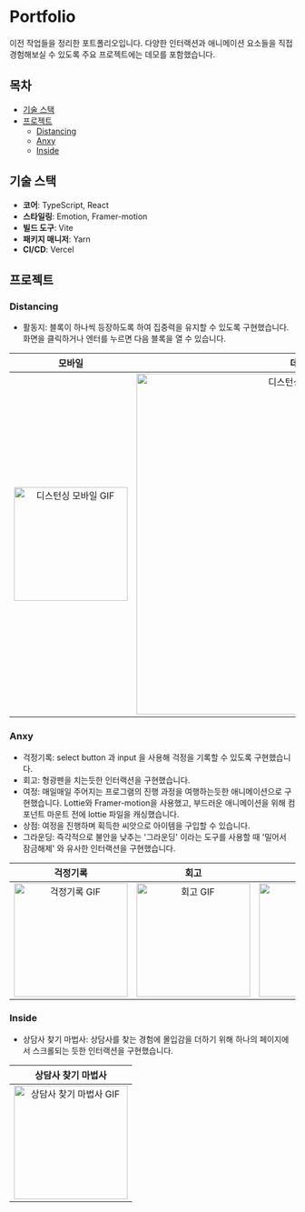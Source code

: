 # Portfolio

이전 작업들을 정리한 포트폴리오입니다. 다양한 인터랙션과 애니메이션 요소들을 직접 경험해보실 수 있도록 주요 프로젝트에는 데모를 포함했습니다.

## 목차

- [기술 스택](#기술-스택)
- [프로젝트](#프로젝트)
  - [Distancing](#Distancing)
  - [Anxy](#Anxy)
  - [Inside](#Inside)

## 기술 스택

- **코어**: TypeScript, React
- **스타일링**: Emotion, Framer-motion
- **빌드 도구**: Vite
- **패키지 매니저**: Yarn
- **CI/CD**: Vercel

## 프로젝트

### Distancing

- 활동지: 블록이 하나씩 등장하도록 하여 집중력을 유지할 수 있도록 구현했습니다. 화면을 클릭하거나 엔터를 누르면 다음 블록을 열 수 있습니다.

| 모바일 | 데스크탑 |
|:-----:|:-----:|
| <img src="https://github.com/user-attachments/assets/500b8921-76f5-4b74-ac50-5d638a745a8d" alt="디스턴싱 모바일 GIF" width="200" /> | <img src="https://github.com/user-attachments/assets/b98fd0cb-5cda-40d4-a8c7-12655e9852a6" alt="디스턴싱 데스크탑 GIF" width="600" /> | 



### Anxy

- 걱정기록: select button 과 input 을 사용해 걱정을 기록할 수 있도록 구현했습니다.
- 회고: 형광펜을 치는듯한 인터랙션을 구현했습니다.
- 여정: 매일매일 주어지는 프로그램의 진행 과정을 여행하는듯한 애니메이션으로 구현했습니다. Lottie와 Framer-motion을 사용했고, 부드러운 애니메이션을 위해 컴포넌트 마운트 전에 lottie 파일을 캐싱했습니다.
- 상점: 여정을 진행하며 획득한 씨앗으로 아이템을 구입할 수 있습니다.
- 그라운딩: 즉각적으로 불안을 낮추는 '그라운딩' 이라는 도구를 사용할 때 '밀어서 잠금해제' 와 유사한 인터랙션을 구현했습니다.

| 걱정기록 | 회고 | 여정 | 상점 | 그라운딩 |
|:-----:|:-----:|:-----:|:-----:|:-----:| 
| <img src="https://github.com/user-attachments/assets/d5fd9dcc-abab-4f79-9ebc-f3c8f1267db8" alt="걱정기록 GIF" width="200" /> | <img src="https://github.com/user-attachments/assets/debb9c03-6d53-406c-a8fe-88f422324401" alt="회고 GIF" width="200" /> | <img src="https://github.com/user-attachments/assets/d5bba4eb-896f-4d63-bf44-504a94f38277" alt="여정 GIF" width="200" /> | <img src="https://github.com/user-attachments/assets/c8b4e5a4-d2e4-43b2-982b-666e49052ca9" alt="상점 GIF" width="200" /> |<img src="https://github.com/user-attachments/assets/d973f97e-b4e9-4e3f-90a1-ee5de6df290e" alt="그라운딩 GIF" width="200"/>|

### Inside

- 상담사 찾기 마법사: 상담사를 찾는 경험에 몰입감을 더하기 위해 하나의 페이지에서 스크롤되는 듯한 인터랙션을 구현했습니다.

| 상담사 찾기 마법사 |
|:-----:| 
| <img src="https://github.com/user-attachments/assets/3d1ec58e-2d80-4ab7-bc1c-d7819111f11c" alt="상담사 찾기 마법사 GIF" width="200" /> | 

